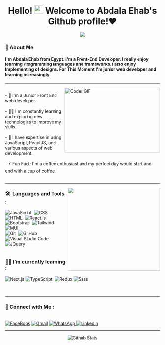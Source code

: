   <h1 align="center">
    Hello! <img  src="https://media.giphy.com/media/hvRJCLFzcasrR4ia7z/giphy.gif" width="28">
  Welcome to Abdala Ehab's Github profile!♥
  </h1>
  

  
  <p align="center">
  <a href="https://github.com/DenverCoder1/readme-typing-svg"><img src="https://readme-typing-svg.herokuapp.com/?lines=Front-End%20web%20developer;Always%20learning%20new%20things&font=Fira%20Code&center=true&width=440&height=45&color=f75c7e&vCenter=true&size=22"></a>


<span align="left">
  <h3>🚀 About Me</h3> 
<h4> I'm Abdala Ehab from Egypt. I'm a Front-End Developer. I really enjoy learning Programming languages and frameworks.  I also enjoy Implementing of designs. For This Moment I'm junior web developer and learning increasingly. </h4>
</span>
 <hr/>
<img align="right" src="https://media.giphy.com/media/SWoSkN6DxTszqIKEqv/giphy.gif" alt="Coder GIF" width="310" height="210" />
<br/>
- 🏢 I'm a Junior Front End web developer.
<br/>
<br/>
- 👨‍💻 I'm constantly learning and exploring new technologies to improve my skills.
<br/>
<br/>
- 💬 I have expertise in using JavaScript, ReactJS, and various aspects of web development.
<br/>
<br/>
- ⚡ Fun Fact: I'm a coffee enthusiast and my perfect day would start and end with  a cup of coffee.
<br/>
<br/>
 <hr/>



<img width="300" height="270" align="right" src="https://c.tenor.com/_DOBjnGspYAAAAAM/code-coding.gif">

### 🛠 &nbsp;Languages and Tools : <br/>


  ![JavaScript](https://img.shields.io/badge/-JavaScript-05122A?style=flat&logo=javascript)&nbsp;
  ![CSS](https://img.shields.io/badge/-CSS-05122A?style=flat&logo=CSS3&logoColor=1572B6)&nbsp;
  ![HTML](https://img.shields.io/badge/-HTML-05122A?style=flat&logo=HTML5)&nbsp;
  ![React.js](https://img.shields.io/badge/-React-05122A?style=flat&logo=react)
  ![Bootstrap](https://img.shields.io/badge/-Bootstrap-05122A?style=flat&logo=bootstrap&logoColor=563D7C)&nbsp;
  ![Tailwind](https://img.shields.io/badge/-Tailwind-05122A?style=flat&logo=Tailwindcss)&nbsp;
  ![MUI](https://img.shields.io/badge/-MUI-05122A?style=flat&logo=MUI)&nbsp;<br/>
  ![Git](https://img.shields.io/badge/-Git-05122A?style=flat&logo=git)&nbsp;
  ![GitHub](https://img.shields.io/badge/-GitHub-05122A?style=flat&logo=github)&nbsp;
  ![Visual Studio Code](https://img.shields.io/badge/-Visual%20Studio%20Code-05122A?style=flat&logo=visual-studio-code&logoColor=007ACC)&nbsp;
  ![JQuery](https://img.shields.io/badge/-JQuery-05122A?style=flat&logo=JQuery)&nbsp;
  <br/>
  <br/>
 ### 👨‍💻 I’m currently learning : <br/>
 
  ![Next.js](https://img.shields.io/badge/-Next.js-05122A?style=flat&logo=Next.js)
  ![TypeScript](https://img.shields.io/badge/-TypeScript-05122A?style=flat&logo=Typescript)&nbsp;
  ![Redux](https://img.shields.io/badge/-redux-7348b6?style=flat-square&logo=redux&logoColor=ffffff)
  ![Sass](https://img.shields.io/badge/-Sass-05122A?style=flat&logo=sass)&nbsp;
  <br/>
  <br/>
  <br/>
 <hr/>

### 💬 Connect with Me :<br/><br/>


[![FaceBook](https://img.shields.io/badge/Facebook-1877F2?style=for-the-badge&logo=facebook&logoColor=white&)](https://www.facebook.com/abdala.ehab.96)
[![Gmail](https://img.shields.io/badge/Gmail-D14836?style=for-the-badge&logo=gmail&logoColor=white&link=mailto:AmrSaaayed74@gmail.com)](mailto:abdalaehab3@gmail.com)
<a href="https://wsend.co/201018823693">
  <img src="https://img.shields.io/badge/-Whatsapp-075e54?style=for-the-badge&logo=Whatsapp&logoColor=white" alt="WhatsApp">
</a>
[![Linkedin](https://img.shields.io/badge/LinkedIn-0077B5?style=for-the-badge&logo=linkedin&logoColor=white)](https://www.linkedin.com/in/abdala-ehab-b229a6268)



 <hr/>




<p align="center">
        <img src="https://raw.githubusercontent.com/mayhemantt/mayhemantt/Update/svg/Bottom.svg" alt="Github Stats" />
</p>
